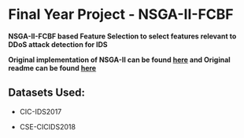 # Final Year Project - NSGA-II-FCBF

**NSGA-II-FCBF based Feature Selection to select features relevant to DDoS attack detection for IDS**

**Original implementation of NSGA-II can be found [here](https://github.com/onclave/NSGA-II) and Original readme can be found [here]( https://github.com/onclave/NSGA-II/blob/master/README.md)**

## Datasets Used:

* CIC-IDS2017

* CSE-CICIDS2018

